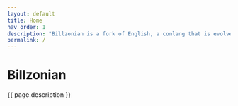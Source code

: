 ```yaml
---
layout: default
title: Home
nav_order: 1
description: "Billzonian is a fork of English, a conlang that is evolved from English."
permalink: /
---
```


# Billzonian
{{ page.description }}